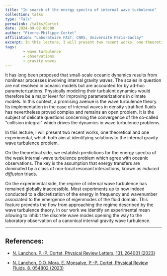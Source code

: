 ```yaml
---
title: "In search of the energy spectra of internal wave turbulence"
collection: talks
type: "Talk"
permalink: /talks/Cortet
date: 2024-09-02 00:00
author: "Pierre-Philippe Cortet" 
affiliation: "Laboratoire FAST, CNRS, Université Paris-Saclay"
excerpt: In this lecture, I will present two recent works, one theoretical and one experimental, which both aim at identifying solutions to the internal gravity wave turbulence problem.
tags:
        - wave turbulence
        - observations
        - gravity waves
---
```


It has long been proposed that small-scale oceanic dynamics results from
nonlinear processes involving internal gravity waves. The scales in
question are not resolved in oceanic models but are accounted for by
ad-hoc parameterizations. Physically modeling their turbulent dynamics
would therefore be a major lever for improving parameterizations in
climate models. In this context, a promising avenue is the wave
turbulence theory. Its implementation in the case of internal waves in
density stratified fluids has nevertheless proved complex and remains an
open problem. It is the subject of delicate questions concerning the
convergence of the so-called "collision integral" which drives the
dynamics in wave turbulence problems.

In this lecture, I will present two recent works, one theoretical and
one experimental, which both aim at identifying solutions to the
internal gravity wave turbulence problem.

On the theoretical side, we establish predictions for the energy spectra
of the weak internal-wave turbulence problem which agree with oceanic
observations. The key is the assumption that energy transfers are
dominated by a class of non-local resonant interactions, known as
*induced diffusion* triads.

On the experimental side, the regime of internal wave turbulence has
remained globally inaccessible. Most experiments up to now indeed
conducted to a discretization of the energy in frequency and wavenumber
associated to the emergence of eigenmodes of the fluid domain. This
feature prevents the flow from approaching the regime described by the
wave turbulence theory. In our work we identify an experimental mean
allowing to inhibit the discrete wave modes opening the way to the
laboratory observation of a canonical internal gravity wave turbulence.

--- 

## References:

- [N. Lanchon, P.-P. Cortet, Physical Review Letters, 131, 264001 (2023)](https://journals.aps.org/prl/pdf/10.1103/PhysRevLett.131.264001)

- [N. Lanchon, D.O. Mora, E. Monsalve, P.-P. Cortet, Physical Review Fluids, 8, 054802 (2023)](https://journals.aps.org/prfluids/pdf/10.1103/PhysRevFluids.8.054802)
